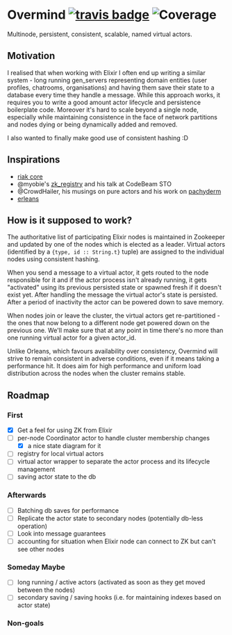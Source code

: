 # Overmind [![travis badge](https://travis-ci.org/nietaki/overmind.svg?branch=master)](https://travis-ci.org/nietaki/overmind) ![Coverage](https://img.shields.io/coveralls/github/nietaki/overmind/master.svg)

Multinode, persistent, consistent, scalable, named virtual actors.

## Motivation

I realised that when working with Elixir I often end up writing a similar
system - long running gen_servers representing domain entities (user profiles,
chatrooms, organisations) and having them save their state to a database
every time they handle a message. While this approach works, it requires you
to write a good amount actor lifecycle and persistence boilerplate code.
Moreover it's hard to scale beyond a single node, especially while
maintaining consistence in the face of network partitions and nodes dying or
being dynamically added and removed.

I also wanted to finally make good use of consistent hashing :D

## Inspirations

- [riak core](https://github.com/Kyorai/riak_core)
- @myobie's [zk_registry](https://github.com/myobie/zk_registry) and his talk at CodeBeam STO
- @CrowdHailer, his musings on pure actors and his work on [pachyderm](https://github.com/CrowdHailer/event-sourcing.elixir)
- [erleans](https://github.com/SpaceTime-IoT/erleans)

## How is it supposed to work?

The authoritative list of participating Elixir nodes is maintained in Zookeeper
and updated by one of the nodes which is elected as a leader. Virtual actors
(identified by a `{type, id :: String.t}` tuple) are assigned to the individual
nodes using consistent hashing.

When you send a message to a virtual actor, it gets routed to the node responsible
for it and if the actor process isn't already running, it gets "activated" using
its previous persisted state or spawned fresh if it doesn't exist yet. After
handling the message the virtual actor's state is persisted. After a period of
inactivity the actor can be powered down to save memory.

When nodes join or leave the cluster, the virtual actors get re-partitioned -
the ones that now belong to a different node get powered down on the previous one.
We'll make sure that at any point in time there's no more than one running
virtual actor for a given actor_id.

Unlike Orleans, which favours availability over consistency, Overmind will strive
to remain consistent in adverse conditions, even if it means taking a performance hit.
It does aim for high performance and uniform load distribution across the nodes
when the cluster remains stable.

## Roadmap

### First

- [x] Get a feel for using ZK from Elixir
- [ ] per-node Coordinator actor to handle cluster membership changes
  - [x] a nice state diagram for it
- [ ] registry for local virtual actors
- [ ] virtual actor wrapper to separate the actor process and its lifecycle management
- [ ] saving actor state to the db

### Afterwards
- [ ] Batching db saves for performance
- [ ] Replicate the actor state to secondary nodes (potentially db-less operation)
- [ ] Look into message guarantees
- [ ] accounting for situation when Elixir node can connect to ZK but can't see other nodes

### Someday Maybe

- [ ] long running / active actors (activated as soon as they get moved between the nodes)
- [ ] secondary saving / saving hooks (i.e. for maintaining indexes based on actor state)

### Non-goals
